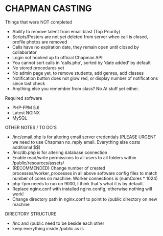 # CHAPMAN CASTING

Things that were NOT completed

- Ability to remove talent from email blast (Top Priority)
- Scripts/Posters are not yet deleted from server when call is closed, profile photos are removed
- Calls have no expiration date, they remain open until closed by collaborator
- Login not hooked up to official Chapman API
- You cannot sort calls in 'calls.php', sorted by 'date added' by default
- No stored procedures yet
- No admin page yet, to remove students, add genres, add classes
- Notification button does not glow red, or display number of notifications since last check
- Anything else you remember from class? No AI stuff yet either.

Required software

- PHP-FPM 5.6
- Latest NGINX
- MySQL

OTHER NOTES / TO DO'S

- /inc/email.php is for altering email server credentials (PLEASE URGENT we need to use Chapman no_reply email. Everything else costs additional $$)
- /inc/db.php is for altering database connection
- Enable read/write permissions to all users to all folders within /public/resources/assets/
- (RECOMMENDED) Change number of created processes/worker_processes in all above software config files to match number of cores on machine. Worker connections is (numCores * 1024)
- php-fpm needs to run on 9000, I think that's what it is by default.
- Replace nginx.conf with installed nginx.config, otherwise nothing will work!
- Change directory path in nginx.conf to point to /public directory on new machine

DIRECTORY STRUCTURE

- /inc and /public need to be beside each other
- keep everything inside /public as is
